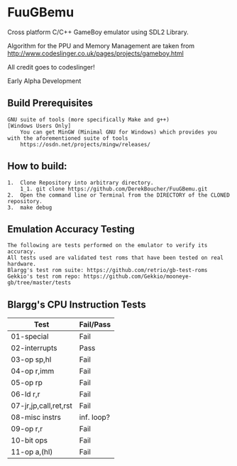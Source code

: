 # FuuGBemu

Cross platform C/C++ GameBoy emulator using SDL2 Library.

Algorithm for the PPU and Memory Management are taken from http://www.codeslinger.co.uk/pages/projects/gameboy.html

All credit goes to codeslinger!

Early Alpha Development

## Build Prerequisites
    GNU suite of tools (more specifically Make and g++)
    [Windows Users Only]
        You can get MinGW (Minimal GNU for Windows) which provides you with the aforementioned suite of tools
        https://osdn.net/projects/mingw/releases/
        
## How to build:

    1.  Clone Repository into arbitrary directory.
        1_1. git clone https://github.com/DerekBoucher/FuuGBemu.git
    2.  Open the command line or Terminal from the DIRECTORY of the CLONED repository.
    3.  make debug

## Emulation Accuracy Testing

	The following are tests performed on the emulator to verify its accuracy.
	All tests used are validated test roms that have been tested on real hardware.
	Blargg's test rom suite: https://github.com/retrio/gb-test-roms
	Gekkio's test rom repo: https://github.com/Gekkio/mooneye-gb/tree/master/tests

## Blargg's CPU Instruction Tests
| Test 		| Fail/Pass |
|------			|-------|
|01-special		| Fail	|
|02-interrupts		| Pass	|
|03-op sp,hl		| Fail	|
|04-op r,imm		| Fail	|
|05-op rp		| Fail	|
|06-ld r,r		| Fail	|
|07-jr,jp,call,ret,rst	| Fail	|
|08-misc instrs		| inf. loop? |
|09-op r,r		| Fail	|
|10-bit ops		| Fail	|
|11-op a,(hl)		| Fail	|